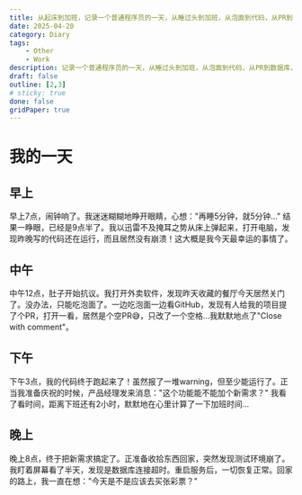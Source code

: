 ```yaml
---
title: 从起床到加班，记录一个普通程序员的一天，从睡过头到加班，从泡面到代码，从PR到数据库，充满惊喜与挑战的日常。
date: 2025-04-20
category: Diary
tags: 
    - Other
    - Work
description: 记录一个普通程序员的一天，从睡过头到加班，从泡面到代码，从PR到数据库，充满惊喜与挑战的日常。
draft: false
outline: [2,3]
# sticky: true
done: false
gridPaper: true
---
```


# 我的一天

## 早上
早上7点，闹钟响了。我迷迷糊糊地睁开眼睛，心想："再睡5分钟，就5分钟..." 结果一睁眼，已经是9点半了。我以迅雷不及掩耳之势从床上弹起来，打开电脑，发现昨晚写的代码还在运行，而且居然没有崩溃！这大概是我今天最幸运的事情了。

## 中午
中午12点，肚子开始抗议。我打开外卖软件，发现昨天收藏的餐厅今天居然关门了。没办法，只能吃泡面了。一边吃泡面一边看GitHub，发现有人给我的项目提了个PR，打开一看，居然是个空PR😅，只改了一个空格...我默默地点了"Close with comment"。
## 下午
下午3点，我的代码终于跑起来了！虽然报了一堆warning，但至少能运行了。正当我准备庆祝的时候，产品经理发来消息："这个功能能不能加个新需求？" 我看了看时间，距离下班还有2小时，默默地在心里计算了一下加班时间...

## 晚上
晚上8点，终于把新需求搞定了。正准备收拾东西回家，突然发现测试环境崩了。我盯着屏幕看了半天，发现是数据库连接超时。重启服务后，一切恢复正常。回家的路上，我一直在想："今天是不是应该去买张彩票？"


